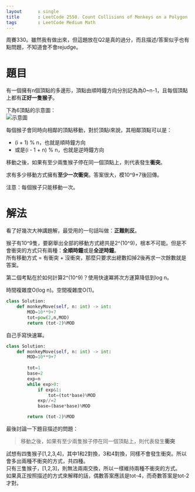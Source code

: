 ```yaml
--- 
layout      : single
title       : LeetCode 2550. Count Collisions of Monkeys on a Polygon
tags        : LeetCode Medium Math
---
```

周賽330。雖然我有做出來，但這題放在Q2是真的過分，而且描述/答案似乎也有點問題，不知道會不會rejudge。  

# 題目
有一個擁有n個頂點的多邊形，頂點由順時鐘方向分別記為為0\~n-1，且每個頂點上都有**正好一隻猴子**。  

下為6頂點的示意圖：  
![示意圖](https://assets.leetcode.com/uploads/2023/01/22/hexagon.jpg)  

每個猴子會同時向相鄰的頂點移動，對於頂點i來說，其相鄰頂點可以是：  
- (i + 1) % n，也就是順時鐘方向  
- 或是(i - 1 + n) % n，也就是逆時鐘方向  

移動之後，如果有至少兩隻猴子停在同一個頂點上，則代表發生**衝突**。  

求有多少移動方式擁有**至少一次衝突**。答案很大，模10^9+7後回傳。  

注意：每個猴子只能移動一次。  

# 解法
看了好幾次大神講題解，最受用的一句話叫做：**正難則反**。  

猴子有10^9隻，要窮舉出全部的移動方式總共是2^(10^9)，根本不可能。但是不會衝突的方式只有兩種：**全順時鐘**或是**全逆時鐘**。  
所有移動方式 = 有衝突 + 沒衝突，那麼只要求出總數扣掉2後再求一次餘數就是答案。  

第二個考點在於如何計算2^(10^9)？使用快速冪將次方運算降低到log n。  

時間複雜度O(log n)。空間複雜度O(1)。  

```python
class Solution:
    def monkeyMove(self, n: int) -> int:
        MOD=10**9+7
        tot=pow(2,n,MOD)
        return (tot-2)%MOD
```

自己手寫快速冪。  

```python
class Solution:
    def monkeyMove(self, n: int) -> int:
        MOD=10**9+7
        
        tot=1
        base=2
        exp=n
        while exp>0:
            if exp&1:
                tot=(tot*base)%MOD
            exp//=2
            base=(base*base)%MOD

        return (tot-2)%MOD
```

最後討論一下題目描述的問題：  
> 移動之後，如果有至少兩隻猴子停在同一個頂點上，則代表發生**衝突**  

試想有四隻猴子[1,2,3,4]，其中1和2對換，3和4對換，同樣不會發生衝突。所以會多出兩種不衝突的方式，共四種。  
只有三隻猴子，[1,2,3]，則無法兩兩交換，所以一樣維持兩種不衝突的方式。  
如果真正按照描述的方式來解釋的話，偶數答案應該是tot-4，而奇數答案是tot-2才對。  
